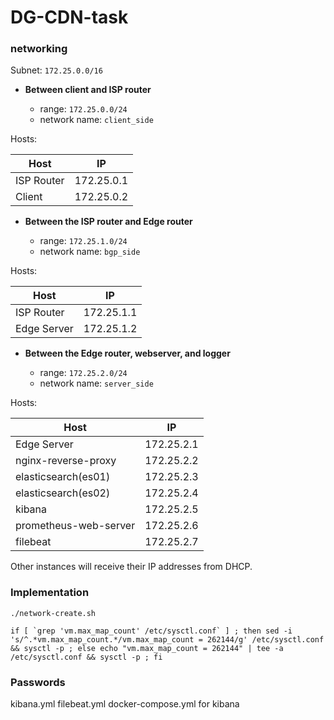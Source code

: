 # DG-CDN-task


### networking 

Subnet: `172.25.0.0/16`

- **Between client and ISP router**

  - range: `172.25.0.0/24`
  - network name: `client_side`

Hosts:

| Host | IP |
|---|---|
| ISP Router | 172.25.0.1 |
| Client | 172.25.0.2 |


- **Between the ISP router and Edge router**

  - range: `172.25.1.0/24`
  - network name: `bgp_side`

Hosts:

| Host | IP |
|---|---|
| ISP Router | 172.25.1.1 |
| Edge Server | 172.25.1.2 |



- **Between the Edge router, webserver, and logger**


  - range: `172.25.2.0/24`
  - network name: `server_side`

Hosts:

| Host | IP |
|---|---|
| Edge Server | 172.25.2.1 |
| nginx-reverse-proxy | 172.25.2.2 |
| elasticsearch(es01) | 172.25.2.3 |
| elasticsearch(es02) | 172.25.2.4 |
| kibana | 172.25.2.5 |
| prometheus-web-server | 172.25.2.6 |
| filebeat | 172.25.2.7 |


Other instances will receive their IP addresses from DHCP.


### Implementation


~~~
./network-create.sh

if [ `grep 'vm.max_map_count' /etc/sysctl.conf` ] ; then sed -i 's/^.*vm.max_map_count.*/vm.max_map_count = 262144/g' /etc/sysctl.conf && sysctl -p ; else echo "vm.max_map_count = 262144" | tee -a /etc/sysctl.conf && sysctl -p ; fi

~~~



### Passwords

kibana.yml
filebeat.yml
docker-compose.yml for kibana


